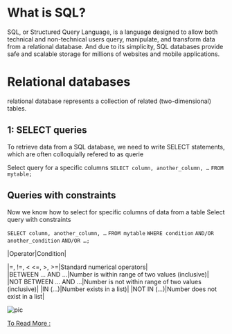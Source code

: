 # What is SQL?
SQL, or Structured Query Language, is a language designed to allow both technical and non-technical users query, manipulate, and transform data from a relational database. And due to its simplicity,
 SQL databases provide safe and scalable storage for millions of websites and mobile applications.

# Relational databases
  relational database represents a collection of related (two-dimensional) tables.

  ##  1: SELECT queries 
  To retrieve data from a SQL database, we need to write SELECT statements, which are often colloquially refered to as querie

  Select query for a specific columns
`SELECT column, another_column, …`
`FROM mytable;`

## Queries with constraints
Now we know how to select for specific columns of data from a table
Select query with constraints

`SELECT column, another_column, …`
`FROM mytable`
`WHERE condition`
    `AND/OR another_condition`
    `AND/OR …;`

|Operator|Condition|

|=, !=, < <=, >, >=|Standard numerical operators|	
|BETWEEN … AND …|Number is within range of two values (inclusive)|
|NOT BETWEEN … AND …|Number is not within range of two values (inclusive)|
|IN (…)|Number exists in a list)|
|NOT IN (…)|Number does not exist in a list|

![pic](https://img2.arabpng.com/20180526/oqt/kisspng-microsoft-sql-server-mysql-database-logo-5b098c6ebad6d7.7316225815273524307653.jpg)


[To Read More :](https://sqlbolt.com/)